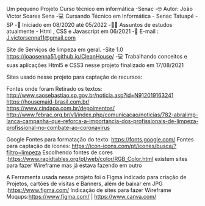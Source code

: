 Um pequeno Projeto Curso técnico em informática -Senac
-🤓 Autor: João Victor Soares Sena
-💻 Cursando Técnico em Informática - Senac Tatuapé - SP
-🙌 Iniciado em 08/2020 até 05/2022
-👨‍🎓 Assuntos de estudos atualmente - Html , CSS e Javascript em 06/2021
-📧 E-mail : J.victorsenna11@gmail.com


Site de Serviços de limpeza em geral.
-Site 1.0 https://joaosenna51.github.io/CleanHouse/
-💻 Trabalhando conceitos e suas aplicações Html5 e CSS3 nesse projeto finalizado em 17/08/2021

Sites usado nesse projeto para captação de recursos:

Fontes onde foram Retirado os textos:
http://www.saosebastiao.sp.gov.br/noticia.asp?id=N912019163241
https://housemaid-brasil.com.br/
https://www.cindapa.com.br/depoimentos/
http://www.febrac.org.br/v1/index.php/comunicacao/noticias/782-abralimp-lanca-campanha-que-reforca-a-importancia-dos-profissionais-de-limpeza-profissional-no-combate-ao-coronavirus

Google Fontes para formatação do texto: https://fonts.google.com/
Fontes para captação de ícones: https://icon-icons.com/pt/icones/busca/?filtro=limpeza
Escolhendo fontes de cores :https://www.rapidtables.org/pt/web/color/RGB_Color.html
existem sites para fazer Wireframe mas já estava fazendo em outro

A Ferramenta usada nesse projeto foi o Figma indicado para criação de Projetos, cartões de visitas e Banners, além de baixar em JPG :https://www.figma.com/
Indicação de sites para fazer Wireframe Moqups:https://www.figma.com/  | https://www.canva.com/
